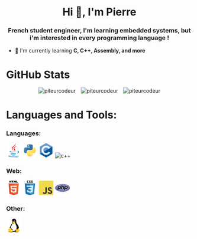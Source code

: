 <h1 align="center">Hi 👋, I'm Pierre</h1>
<h3 align="center">French student engineer, I'm learning embedded systems, but i'm interested in every programming language !</h3>

- 🌱 I'm currently learning **C, C++, Assembly, and more**

# GitHub Stats
<p align="center">
  <img src="https://github-readme-stats.vercel.app/api?username=piteurcodeur&show_icons=true&theme=radical" alt="piteurcodeur" style="width: 32%; margin: 0 1%;" />
  <img src="https://github-readme-stats.vercel.app/api/top-langs/?username=piteurcodeur&layout=compact&theme=radical" alt="piteurcodeur" style="width: 32%; margin: 0 1%;" />
  <img src="https://github-readme-streak-stats.herokuapp.com/?user=piteurcodeur&theme=radical" alt="piteurcodeur" style="width: 32%; margin: 0 1%;" />
</p>

# Languages and Tools:

### Languages:
<p> 
  <img src="https://raw.githubusercontent.com/devicons/devicon/master/icons/java/java-original.svg" alt="java" width="40" height="40"/> 
  <img src="https://raw.githubusercontent.com/devicons/devicon/master/icons/python/python-original.svg" alt="python" width="40" height="40"/>
  <img src="https://raw.githubusercontent.com/devicons/devicon/master/icons/c/c-original.svg" alt="c" width="40" height="40"/>
  <img src="https://raw.githubusercontent.com/devicons/devicon/master/icons/c++/c++-original.svg" alt="c++" width="40" height="40"/>

</p>

### Web:
<p>
  <img src="https://raw.githubusercontent.com/devicons/devicon/master/icons/html5/html5-original-wordmark.svg" alt="html5" width="40" height="40"/> 
  <img src="https://raw.githubusercontent.com/devicons/devicon/master/icons/css3/css3-original-wordmark.svg" alt="css3" width="40" height="40"/> 
  <img src="https://raw.githubusercontent.com/devicons/devicon/master/icons/javascript/javascript-original.svg" alt="javascript" width="40" height="40"/> 
  <img src="https://raw.githubusercontent.com/devicons/devicon/master/icons/php/php-original.svg" alt="php" width="40" height="40"/>
  
</p>

### Other:
<p>
  <img src="https://raw.githubusercontent.com/devicons/devicon/master/icons/linux/linux-original.svg" alt="linux" width="40" height="40"/>
</p>
